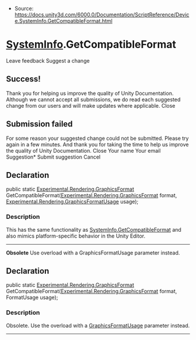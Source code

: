 * Source: https://docs.unity3d.com/6000.0/Documentation/ScriptReference/Device.SystemInfo.GetCompatibleFormat.html

#  [SystemInfo](https://docs.unity3d.com/6000.0/Documentation/ScriptReference/Device.SystemInfo.html).GetCompatibleFormat
Leave feedback
Suggest a change
## Success!
Thank you for helping us improve the quality of Unity Documentation. Although we cannot accept all submissions, we do read each suggested change from our users and will make updates where applicable.
Close
## Submission failed
For some reason your suggested change could not be submitted. Please <a>try again</a> in a few minutes. And thank you for taking the time to help us improve the quality of Unity Documentation.
Close
Your name Your email Suggestion* Submit suggestion
Cancel
## Declaration
public static [Experimental.Rendering.GraphicsFormat](https://docs.unity3d.com/6000.0/Documentation/ScriptReference/Experimental.Rendering.GraphicsFormat.html) GetCompatibleFormat([Experimental.Rendering.GraphicsFormat](https://docs.unity3d.com/6000.0/Documentation/ScriptReference/Experimental.Rendering.GraphicsFormat.html) format, [Experimental.Rendering.GraphicsFormatUsage](https://docs.unity3d.com/6000.0/Documentation/ScriptReference/Experimental.Rendering.GraphicsFormatUsage.html) usage); 
### Description
This has the same functionality as [SystemInfo.GetCompatibleFormat](https://docs.unity3d.com/6000.0/Documentation/ScriptReference/SystemInfo.GetCompatibleFormat.html) and also mimics platform-specific behavior in the Unity Editor.
* * *
**Obsolete** Use overload with a GraphicsFormatUsage parameter instead.
## Declaration
public static [Experimental.Rendering.GraphicsFormat](https://docs.unity3d.com/6000.0/Documentation/ScriptReference/Experimental.Rendering.GraphicsFormat.html) GetCompatibleFormat([Experimental.Rendering.GraphicsFormat](https://docs.unity3d.com/6000.0/Documentation/ScriptReference/Experimental.Rendering.GraphicsFormat.html) format, FormatUsage usage); 
### Description
Obsolete. Use the overload with a [GraphicsFormatUsage](https://docs.unity3d.com/6000.0/Documentation/ScriptReference/Experimental.Rendering.GraphicsFormatUsage.html) parameter instead.
* * *
